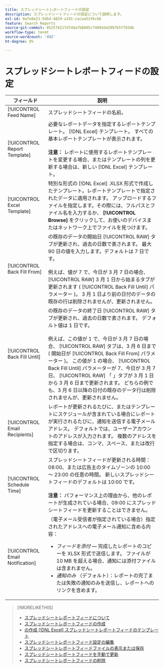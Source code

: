 ```yaml
---
title: スプレッドシートレポートフィードの設定
description: スプレッドシートフィードの設定について説明します。
exl-id: 9a7e0a21-5db4-4829-a191-cacaa51f6cb6
feature: Search Reports
source-git-commit: 052574217d7ddafb8895c74094da5997b5ff83db
workflow-type: tm+mt
source-wordcount: '492'
ht-degree: 0%

---
```


# スプレッドシートレポートフィードの設定

| フィールド | 説明 |
|---|---|
| [!UICONTROL Feed Name] | スプレッドシートフィードの名前。 |
| [!UICONTROL Report Template] | 必要なレポートデータを指定するレポートテンプレート。 [!DNL Excel] テンプレート。 すべての基本レポートテンプレートが表示されます。<br><br><b>注意：</b> レポートに使用するレポートテンプレートを変更する場合、またはテンプレートの列を更新する場合は、新しい [!DNL Excel] テンプレート。 |
| [!UICONTROL Excel Template] | 特別な形式の [!DNL Excel] .XLSX 形式で作成したテンプレート。レポートテンプレートで指定されたデータに適用されます。 アップロードするファイルを指定します。その際には、フルパスとファイル名を入力するか、 <b>[!UICONTROL Browse]</b> をクリックして、お使いのデバイスまたはネットワーク上でファイルを見つけます。 |
| [!UICONTROL Back Fill From] | の既存のデータの開始日 [!UICONTROL RAW] タブが更新され、過去の日数で表されます。 最大 90 日の値を入力します。デフォルトは 7 日です。<br><br>例えば、値が 7 で、今日が 3 月 7 日の場合、 [!UICONTROL RAW] 3 月 1 日から始まるタブが更新されます ( [!UICONTROL Back Fill Until] パラメーター )。 3 月 1 日より前の日付のデータの既存の行は削除されませんが、更新されません。 |
| [!UICONTROL Back Fill Until] | の既存のデータの終了日 [!UICONTROL RAW] タブが更新され、過去の日数で表されます。 デフォルト値は 1 日です。<br><br>例えば、この値が 1 で、今日が 3 月 7 日の場合、 [!UICONTROL RAW] タブは、3 月 6 日まで ( 開始日が [!UICONTROL Back Fill From] パラメーター )。 この値が 1 の場合、 [!UICONTROL Back Fill Until] パラメーターが 7、今日が 3 月 7 日、 [!UICONTROL RAW] 「 」タブが 3 月 1 日から 3 月 6 日まで更新されます。 どちらの例でも、3 月 6 日以降の日付の既存のデータ行は削除されませんが、更新されません。 |
| [!UICONTROL Email Recipients] | レポートが更新されるたびに、またはテンプレートにスケジュールが含まれている場合にレポートが実行されるたびに、通知を送信する電子メールアドレス。 デフォルトでは、ユーザーアカウントのアドレスが入力されます。 複数のアドレスを指定する場合は、コンマ、スペース、または改行で区切ります。 |
| [!UICONTROL Schedule Time] | スプレッドシートフィードが更新される時間：08:00、または広告主のタイムゾーンの 10:00 ～ 23:00 の任意の時間。 新しいスプレッドシートフィードのデフォルトは 10:00 です。<br><br><b>注意：</b> パフォーマンス上の理由から、他のレポートが生成されている場合、09:00 にスプレッドシートフィードを更新することはできません。 |
| [!UICONTROL Email Notification] | （電子メール受信者が指定されている場合）指定されたアドレスへの電子メール通知に含める内容：<ul><li><i>フィードを添付</i>  — 完成したレポートのコピーを XLSX 形式で送信します。 ファイルが 10 MB を超える場合、通知には添付ファイルは含まれません。</li><li><i>通知のみ</i> （デフォルト）：レポートの完了または失敗の通知のみを送信し、レポートへのリンクを含めます。</li></ul> |

>[!MORELIKETHIS]
>
>* [スプレッドシートレポートフィードについて](spreadsheet-feed-about.md)
>* [スプレッドシートレポートフィードの作成](spreadsheet-feed-create.md)
>* [の作成 [!DNL Excel] スプレッドシートレポートフィードのテンプレート](spreadsheet-feed-create-excel-template.md)
>* [スプレッドシートレポートフィード設定の編集](spreadsheet-feed-edit.md)
>* [スプレッドシートレポートフィードファイルの表示または保存](spreadsheet-feed-view-or-save.md)
>* [スプレッドシートレポートフィードを手動で更新](spreadsheet-feed-refresh.md)
>* [スプレッドシートレポートフィードの削除](spreadsheet-feed-delete.md)
